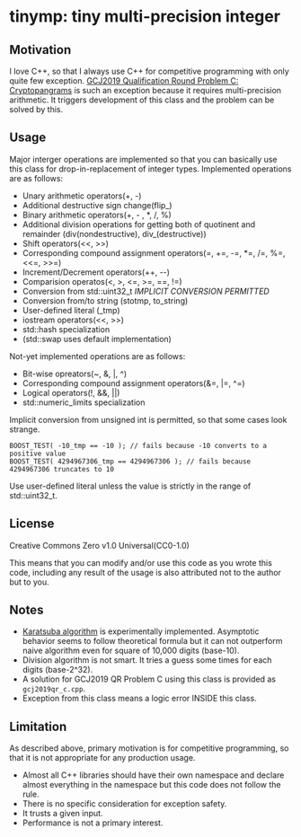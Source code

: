 tinymp: tiny multi-precision integer
====================================

Motivation
----------

I love C++, so that I always use C++ for competitive programming with only quite few exception. [GCJ2019 Qualification Round Problem C: Cryptopangrams](https://codingcompetitions.withgoogle.com/codejam/round/0000000000051705/000000000008830b) is such an exception because it requires multi-precision arithmetic. It triggers development of this class and the problem can be solved by this.

Usage
-----

Major interger operations are implemented so that you can basically use this class for drop-in-replacement of integer types. Implemented operations are as follows:

- Unary arithmetic operators(+, -)
- Additional destructive sign change(flip_)
- Binary arithmetic operators(+, - , *, /, %)
- Additional division operations for getting both of quotinent and remainder (div(nondestructive), div_(destructive))
- Shift operators(<<, >>)
- Corresponding compound assignment operators(=, +=, -=, *=, /=, %=, <<=, >>=)
- Increment/Decrement operators(++, --)
- Comparision operatos(<, >, <=, >=, ==, !=)
- Conversion from std::uint32_t *IMPLICIT CONVERSION PERMITTED*
- Conversion from/to string (stotmp, to_string)
- User-defined literal (_tmp)
- iostream operators(<<, >>)
- std::hash specialization
- (std::swap uses default implementation)

Not-yet implemented operations are as follows:

- Bit-wise opreators(~, &, |, ^)
- Corresponding compound assignment operators(&=, |=, ^=)
- Logical operators(!, &&, ||)
- std::numeric_limits specialization

Implicit conversion from unsigned int is permitted, so that some cases look strange.

```
BOOST_TEST( -10_tmp == -10 ); // fails because -10 converts to a positive value
BOOST_TEST( 4294967306_tmp == 4294967306 ); // fails because 4294967306 truncates to 10
```

Use user-defined literal unless the value is strictly in the range of std::uint32_t.

License
-------

Creative Commons Zero v1.0 Universal(CC0-1.0)

This means that you can modify and/or use this code as you wrote this code, including any result of the usage is also attributed not to the author but to you.

Notes
-----

- [Karatsuba algorithm](https://en.wikipedia.org/wiki/Karatsuba_algorithm) is experimentally implemented. Asymptotic behavior seems to follow theoretical formula but it can not outperform naive algorithm even for square of 10,000 digits (base-10).
- Division algorithm is not smart. It tries a guess some times for each digits (base-2^32).
- A solution for GCJ2019 QR Problem C using this class is provided as `gcj2019qr_c.cpp`.
- Exception from this class means a logic error INSIDE this class.

Limitation
----------

As described above, primary motivation is for competitive programming, so that it is not appropriate for any production usage.

- Almost all C++ libraries should have their own namespace and declare almost everything in the namespace but this code does not follow the rule.
- There is no specific consideration for exception safety.
- It trusts a given input.
- Performance is not a primary interest.
